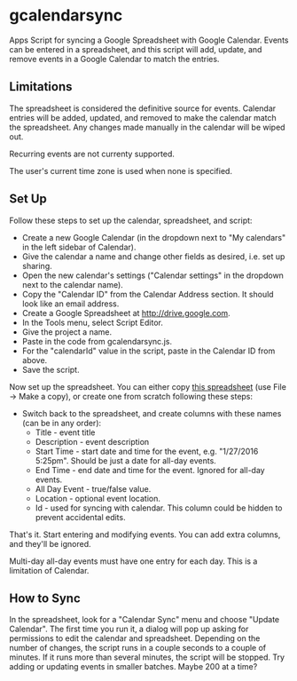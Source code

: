 # gcalendarsync
Apps Script for syncing a Google Spreadsheet with Google Calendar. Events can be entered in a
spreadsheet, and this script will add, update, and remove events in a Google Calendar to match
the entries.

## Limitations

The spreadsheet is considered the definitive source for events. Calendar entries
will be added, updated, and removed to make the calendar match the spreadsheet. Any changes made
manually in the calendar will be wiped out.

Recurring events are not currenty supported.

The user's current time zone is used when none is specified.

## Set Up

Follow these steps to set up the calendar, spreadsheet, and script:
* Create a new Google Calendar (in the dropdown next to "My calendars" in the left sidebar
  of Calendar).
* Give the calendar a name and change other fields as desired, i.e. set up sharing.
* Open the new calendar's settings ("Calendar settings" in the dropdown next to the calendar name).
* Copy the "Calendar ID" from the Calendar Address section. It should look like an email address.
* Create a Google Spreadsheet at http://drive.google.com.
* In the Tools menu, select Script Editor.
* Give the project a name.
* Paste in the code from gcalendarsync.js.
* For the "calendarId" value in the script, paste in the Calendar ID from above.
* Save the script.

Now set up the spreadsheet. You can either copy
[this spreadsheet](https://docs.google.com/spreadsheets/d/1vRMycgL3wHSdYaww8Ony0_6ajZZN_FpVvKaefPJg7gI)
(use File -> Make a copy), or create one from scratch following these steps:

* Switch back to the spreadsheet, and create columns with these names (can be in any order):
  * Title - event title
  * Description - event description
  * Start Time - start date and time for the event, e.g. "1/27/2016 5:25pm". Should be just a date
    for all-day events.
  * End Time - end date and time for the event. Ignored for all-day events.
  * All Day Event - true/false value.
  * Location - optional event location.
  * Id - used for syncing with calendar. This column could be hidden to prevent accidental edits.

That's it. Start entering and modifying events. You can add extra columns, and they'll be ignored.

Multi-day all-day events must have one entry for each day. This is a limitation of Calendar.

## How to Sync

In the spreadsheet, look for a "Calendar Sync" menu and choose "Update Calendar". The first
time you run it, a dialog will pop up asking for permissions to edit the calendar and spreadsheet.
Depending on the number of changes, the script runs in a couple seconds to a couple of minutes.
If it runs more than several minutes, the script will be stopped. Try adding or updating events
in smaller batches. Maybe 200 at a time?
